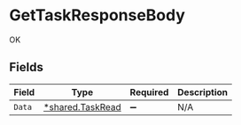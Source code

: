 # GetTaskResponseBody

OK


## Fields

| Field                                                      | Type                                                       | Required                                                   | Description                                                |
| ---------------------------------------------------------- | ---------------------------------------------------------- | ---------------------------------------------------------- | ---------------------------------------------------------- |
| `Data`                                                     | [*shared.TaskRead](../../../pkg/models/shared/taskread.md) | :heavy_minus_sign:                                         | N/A                                                        |